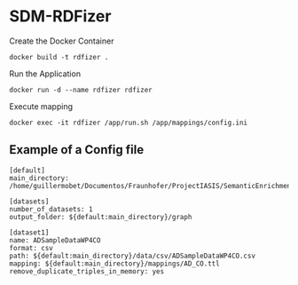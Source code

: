 # SDM-RDFizer


Create the Docker Container

```
docker build -t rdfizer .
```

Run the Application

```
docker run -d --name rdfizer rdfizer
```

Execute mapping
```
docker exec -it rdfizer /app/run.sh /app/mappings/config.ini
```

## Example of a Config file

```
[default]
main_directory: /home/guillermobet/Documentos/Fraunhofer/ProjectIASIS/SemanticEnrichment

[datasets]
number_of_datasets: 1
output_folder: ${default:main_directory}/graph

[dataset1]
name: ADSampleDataWP4CO
format: csv
path: ${default:main_directory}/data/csv/ADSampleDataWP4CO.csv
mapping: ${default:main_directory}/mappings/AD_CO.ttl
remove_duplicate_triples_in_memory: yes
```
